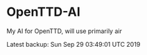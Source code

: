 # OpenTTD-AI
My AI for OpenTTD, will use primarily air

Latest backup: Sun Sep 29 03:49:01 UTC 2019
